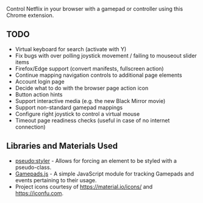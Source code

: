 Control Netflix in your browser with a gamepad or controller using this Chrome extension.

## TODO
* Virtual keyboard for search (activate with Y)
* Fix bugs with over polling joystick movement / failing to mouseout slider items
* Firefox/Edge support (convert manifests, fullscreen action)
* Continue mapping navigation controls to additional page elements
* Account login page
* Decide what to do with the browser page action icon
* Button action hints
* Support interactive media (e.g. the new Black Mirror movie)
* Support non-standard gamepad mappings
* Configure right joystick to control a virtual mouse
* Timeout page readiness checks (useful in case of no internet connection)

## Libraries and Materials Used
* [pseudo:styler](https://github.com/TSedlar/pseudo-styler) - Allows for forcing an element to be styled with a pseudo-class.
* [Gamepads.js](https://github.com/FThompson/Gamepads.js) - A simple JavaScript module for tracking Gamepads and events pertaining to their usage.
* Project icons courtesy of https://material.io/icons/ and https://iconfu.com.